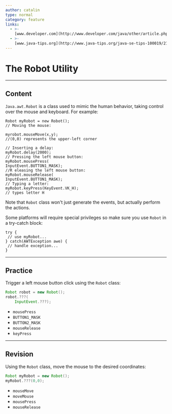 ```yaml
---
author: catalin
type: normal
category: feature
links:
  - >-
    [www.developer.com](http://www.developer.com/java/other/article.php/2212401/Introduction-to-the-Java-Robot-Class-in-Java.htm){website}
  - >-
    [www.java-tips.org](http://www.java-tips.org/java-se-tips-100019/21-java-awt/1758-how-to-use-robot-class-in-java.html){website}
---
```


# The Robot Utility


---

## Content

`Java.awt.Robot` is a class used to mimic the human behavior, taking control over the mouse and keyboard. For example:

```plain-text
Robot myRobot = new Robot();
// Moving the mouse:

myrobot.mouseMove(x,y);
//(0,0) represents the upper-left corner

// Inserting a delay:
myRobot.delay(2000);
// Pressing the left mouse button:
myRobot.mousePress(
InputEvent.BUTTON1_MASK);
//R eleasing the left mouse button:
myRobot.mouseRelease(
InputEvent.BUTTON1_MASK);
// Typing a letter:
myRobot.keyPress(KeyEvent.VK_H);
// types letter H
```

Note that `Robot` class won't just generate the events, but actually perform the actions.

Some platforms will require special privileges so make sure you use `Robot` in a try-catch block:

```plain-text
try {
 // use myRobot...
} catch(AWTException awe) {
 // handle exception...
}
```


---

## Practice

Trigger a left mouse button click using the `Robot` class:

```java
Robot robot = new Robot();
robot.???(
    InputEvent.???);
```

- `mousePress`
- `BUTTON1_MASK`
- `BUTTON2_MASK`
- `mouseRelease`
- `keyPress`


---

## Revision

Using the `Robot` class, move the mouse to the desired coordinates:

```java
Robot myRobot = new Robot();
myRobot.???(0,0);
```

- `mouseMove`
- `moveMouse`
- `mousePress`
- `mouseRelease`
 
